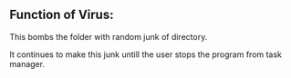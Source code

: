 ## Function of Virus:

This bombs the folder with random junk of directory. 

It continues to make this junk untill the user stops the program from task manager. 